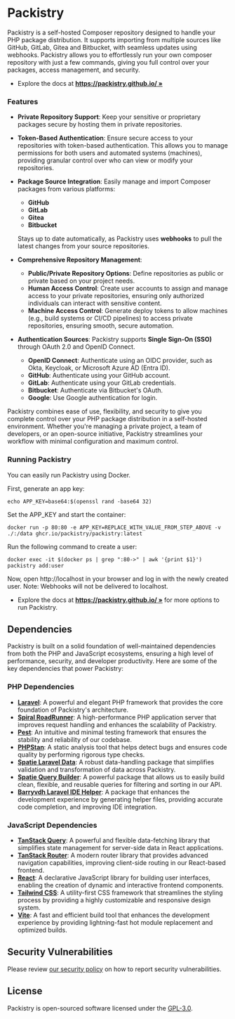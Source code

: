 # Packistry

Packistry is a self-hosted Composer repository designed to handle your PHP package distribution. It supports importing from multiple sources like GitHub, GitLab, Gitea and Bitbucket, with seamless updates using webhooks. Packistry allows you to effortlessly run your own composer repository with just a few commands, giving you full control over your packages, access management, and security.

- Explore the docs at **[https://packistry.github.io/ »](https://packistry.github.io/)**

### Features

- **Private Repository Support**: Keep your sensitive or proprietary packages secure by hosting them in private repositories.

- **Token-Based Authentication**: Ensure secure access to your repositories with token-based authentication. This allows you to manage permissions for both users and automated systems (machines), providing granular control over who can view or modify your repositories.

- **Package Source Integration**: Easily manage and import Composer packages from various platforms:
    - **GitHub**
    - **GitLab**
    - **Gitea**
    - **Bitbucket**

  Stays up to date automatically, as Packistry uses **webhooks** to pull the latest changes from your source repositories.

- **Comprehensive Repository Management**:
    - **Public/Private Repository Options**: Define repositories as public or private based on your project needs.
    - **Human Access Control**: Create user accounts to assign and manage access to your private repositories, ensuring only authorized individuals can interact with sensitive content.
    - **Machine Access Control**: Generate deploy tokens to allow machines (e.g., build systems or CI/CD pipelines) to access private repositories, ensuring smooth, secure automation.

- **Authentication Sources**: Packistry supports **Single Sign-On (SSO)** through OAuth 2.0 and OpenID Connect.
    - **OpenID Connect**: Authenticate using an OIDC provider, such as Okta, Keycloak, or Microsoft Azure AD (Entra ID).
    - **GitHub**: Authenticate using your GitHub account.
    - **GitLab**: Authenticate using your GitLab credentials.
    - **Bitbucket**: Authenticate via Bitbucket's OAuth.
    - **Google**: Use Google authentication for login.

Packistry combines ease of use, flexibility, and security to give you complete control over your PHP package distribution in a self-hosted environment. Whether you're managing a private project, a team of developers, or an open-source initiative, Packistry streamlines your workflow with minimal configuration and maximum control.

### Running Packistry

You can easily run Packistry using Docker.

First, generate an app key:
```
echo APP_KEY=base64:$(openssl rand -base64 32)
```

Set the APP_KEY and start the container:

```
docker run -p 80:80 -e APP_KEY=REPLACE_WITH_VALUE_FROM_STEP_ABOVE -v ./:/data ghcr.io/packistry/packistry:latest
```

Run the following command to create a user:

```
docker exec -it $(docker ps | grep ":80->" | awk '{print $1}') packistry add:user
```

Now, open http://localhost in your browser and log in with the newly created user. Note: Webhooks will not be delivered to localhost.

- Explore the docs at **[https://packistry.github.io/ »](https://packistry.github.io/)** for more options to run Packistry.

## Dependencies

Packistry is built on a solid foundation of well-maintained dependencies from both the PHP and JavaScript ecosystems, ensuring a high level of performance, security, and developer productivity. Here are some of the key dependencies that power Packistry:

### PHP Dependencies

- **[Laravel](https://laravel.com/)**: A powerful and elegant PHP framework that provides the core foundation of Packistry's architecture.
- **[Spiral RoadRunner](https://roadrunner.dev/)**: A high-performance PHP application server that improves request handling and enhances the scalability of Packistry.
- **[Pest](https://pestphp.com/)**: An intuitive and minimal testing framework that ensures the stability and reliability of our codebase.
- **[PHPStan](https://phpstan.org/)**: A static analysis tool that helps detect bugs and ensures code quality by performing rigorous type checks.
- **[Spatie Laravel Data](https://spatie.be/docs/laravel-data)**: A robust data-handling package that simplifies validation and transformation of data across Packistry.
- **[Spatie Query Builder](https://spatie.be/docs/laravel-query-builder)**: A powerful package that allows us to easily build clean, flexible, and reusable queries for filtering and sorting in our API.
- **[Barryvdh Laravel IDE Helper](https://github.com/barryvdh/laravel-ide-helper)**: A package that enhances the development experience by generating helper files, providing accurate code completion, and improving IDE integration.

### JavaScript Dependencies

- **[TanStack Query](https://tanstack.com/query/latest)**: A powerful and flexible data-fetching library that simplifies state management for server-side data in React applications.
- **[TanStack Router](https://tanstack.com/router)**: A modern router library that provides advanced navigation capabilities, improving client-side routing in our React-based frontend.
- **[React](https://reactjs.org/)**: A declarative JavaScript library for building user interfaces, enabling the creation of dynamic and interactive frontend components.
- **[Tailwind CSS](https://tailwindcss.com/)**: A utility-first CSS framework that streamlines the styling process by providing a highly customizable and responsive design system.
- **[Vite](https://vitejs.dev/)**: A fast and efficient build tool that enhances the development experience by providing lightning-fast hot module replacement and optimized builds.

## Security Vulnerabilities

Please review [our security policy](./SECURITY.md) on how to report security vulnerabilities.

## License

Packistry is open-sourced software licensed under the [GPL-3.0](./LICENSE).

